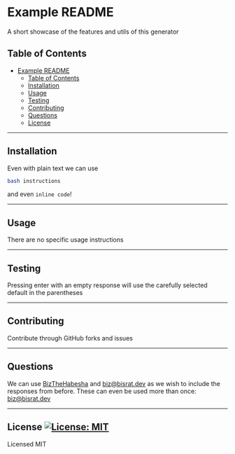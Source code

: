 # Example README
A short showcase of the features and utils of this generator
## Table of Contents
- [Example README](#example-readme)
  - [Table of Contents](#table-of-contents)
  - [Installation](#installation)
  - [Usage](#usage)
  - [Testing](#testing)
  - [Contributing](#contributing)
  - [Questions](#questions)
  - [License ](#license-)
___
## Installation
Even with plain text we can use  
```bash  
bash instructions  
```  
and even  ```inline code```!
___
## Usage
There are no specific usage instructions
___
## Testing
Pressing enter with an empty response will use the carefully selected default in the parentheses
___
## Contributing
Contribute through GitHub forks and issues
___
## Questions
We can use [BizTheHabesha](https://github.com/BizTheHabesha) and [biz@bisrat.dev](mailto:biz@bisrat.dev) as we wish to include the responses from before. These can even be used more than once: [biz@bisrat.dev](mailto:biz@bisrat.dev)
___
## License [![License: MIT](https://img.shields.io/badge/License-MIT-yellow.svg)](https://opensource.org/licenses/MIT)
Licensed MIT  

